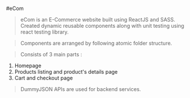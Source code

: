 #eCom

> eCom is an E-Commerce website built using ReactJS and SASS. Created dynamic reusable components along with unit testing using react testing library.

> Components are arranged by following atomic folder structure.

> Consists of 3 main parts :
1. Homepage
2. Products listing and product's details page
3. Cart and checkout page

> DummyJSON APIs are used for backend services.
